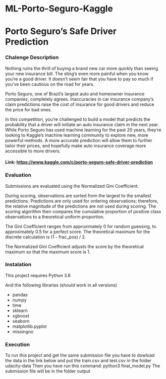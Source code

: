 # ML-Porto-Seguro-Kaggle

# Porto Seguro’s Safe Driver Prediction

### Chalenge Description

Nothing ruins the thrill of buying a brand new car more quickly than seeing your new insurance bill. The sting’s even more painful when you know you’re a good driver. It doesn’t seem fair that you have to pay so much if you’ve been cautious on the road for years.

Porto Seguro, one of Brazil’s largest auto and homeowner insurance companies, completely agrees. Inaccuracies in car insurance company’s claim predictions raise the cost of insurance for good drivers and reduce the price for bad ones.

In this competition, you’re challenged to build a model that predicts the probability that a driver will initiate an auto insurance claim in the next year. While Porto Seguro has used machine learning for the past 20 years, they’re looking to Kaggle’s machine learning community to explore new, more powerful methods. A more accurate prediction will allow them to further tailor their prices, and hopefully make auto insurance coverage more accessible to more drivers.

#### Link: https://www.kaggle.com/c/porto-seguro-safe-driver-prediction

### Evaluation

Submissions are evaluated using the Normalized Gini Coefficient.

During scoring, observations are sorted from the largest to the smallest predictions. Predictions are only used for ordering observations; therefore, the relative magnitude of the predictions are not used during scoring. The scoring algorithm then compares the cumulative proportion of positive class observations to a theoretical uniform proportion.

The Gini Coefficient ranges from approximately 0 for random guessing, to approximately 0.5 for a perfect score. The theoretical maximum for the discrete calculation is (1 - frac_pos) / 2.

The Normalized Gini Coefficient adjusts the score by the theoretical maximum so that the maximum score is 1.


### Instalation

This project requires Python 3.6

And the following libraries (should work in all versions)

- pandas
- numpy
- time
- sklearn
- xgboost
- seaborn
- matplotlib.pyplot
- missingno


### Execution

To run this project and get the same submission file you have to dowload the data in the link below and put the train.csv and test.csv in the folder udacity-data
Then you have run this command: python3 final_model.py
The submission file will be in the folder output
